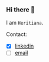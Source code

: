 ### Hi there 👋

I am `Heritiana`.

Contact:
- [x] [linkedin](https://www.linkedin.com/in/aheritianad/)
- [ ] [email]()

<p align="right">
<img scr="https://api.visitorbadge.io/api/VisitorHit?user=aheritianad&repo=aheritianad&countColor=%2308E8FF"/>
</p>
